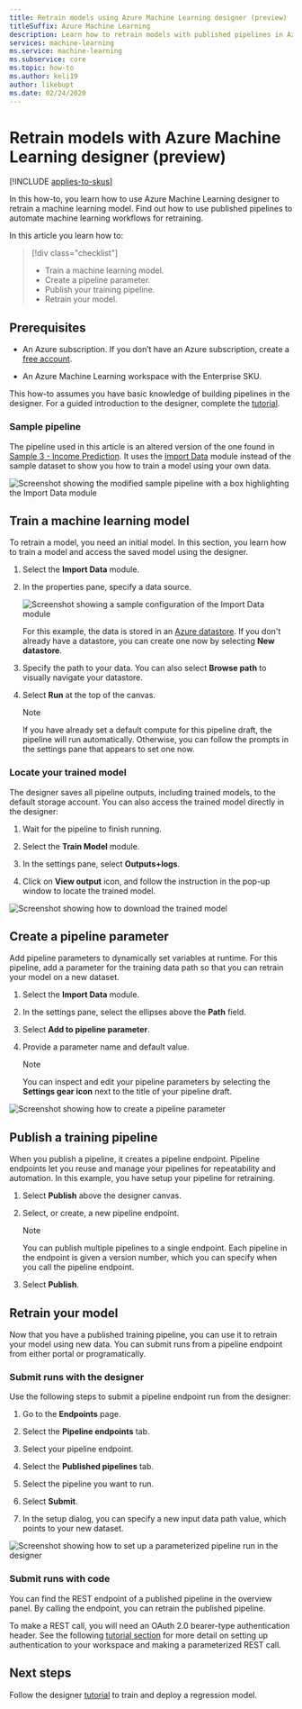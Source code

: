```yaml
---
title: Retrain models using Azure Machine Learning designer (preview)
titleSuffix: Azure Machine Learning
description: Learn how to retrain models with published pipelines in Azure Machine Learning designer (preview).
services: machine-learning
ms.service: machine-learning
ms.subservice: core
ms.topic: how-to
ms.author: keli19
author: likebupt
ms.date: 02/24/2020
---
```


# Retrain models with Azure Machine Learning designer (preview)
[!INCLUDE [applies-to-skus](../../includes/aml-applies-to-enterprise-sku.md)]

In this how-to, you learn how to use Azure Machine Learning designer to retrain a machine learning model. Find out how to use published pipelines to automate machine learning workflows for retraining.

In this article you learn how to:

> [!div class="checklist"]
> * Train a machine learning model.
> * Create a pipeline parameter.
> * Publish your training pipeline.
> * Retrain your model.

## Prerequisites

* An Azure subscription. If you don’t have an Azure subscription, create a [free account](https://aka.ms/AMLFree).

* An Azure Machine Learning workspace with the Enterprise SKU.

This how-to assumes you have basic knowledge of building pipelines in the designer. For a guided introduction to the designer, complete the [tutorial](tutorial-designer-automobile-price-train-score.md). 

### Sample pipeline

The pipeline used in this article is an altered version of the one found in [Sample 3 - Income Prediction](how-to-designer-sample-classification-predict-income.md). It uses the [Import Data](algorithm-module-reference/import-data.md) module instead of the sample dataset to show you how to train a model using your own data.

![Screenshot showing the modified sample pipeline with a box highlighting the Import Data module](./media/how-to-retrain-designer/modified-sample-pipeline.png)

## Train a machine learning model

To retrain a model, you need an initial model. In this section, you learn how to train a model and access the saved model using the designer.

1. Select the **Import Data** module.
1. In the properties pane, specify a data source.

    ![Screenshot showing a sample configuration of the Import Data module](./media/how-to-retrain-designer/import-data-settings.png)

    For this example, the data is stored in an [Azure datastore](how-to-access-data.md). If you don't already have a datastore, you can create one now by selecting **New datastore**.

1. Specify the path to your data. You can also select **Browse path** to visually navigate your datastore. 

1. Select **Run** at the top of the canvas.
    
    > [!NOTE]
    > If you have already set a default compute for this pipeline draft, the pipeline will run automatically. Otherwise, you can follow the prompts in the settings pane that appears to set one now.

### Locate your trained model

The designer saves all pipeline outputs, including trained models, to the default storage account. You can also access the trained model directly in the designer:

1. Wait for the pipeline to finish running.

1. Select the **Train Model** module.

1. In the settings pane, select **Outputs+logs**.

1. Click on **View output** icon, and follow the instruction in the pop-up window to locate the trained model.

![Screenshot showing how to download the trained model](./media/how-to-retrain-designer/trained-model-view-output.png)

## Create a pipeline parameter

Add pipeline parameters to dynamically set variables at runtime. For this pipeline, add a parameter for the training data path so that you can retrain your model on a new dataset.

1. Select the **Import Data** module.
1. In the settings pane, select the ellipses above the **Path** field.
1. Select  **Add to pipeline parameter**.
1. Provide a parameter name and default value.

    > [!NOTE]
    > You can inspect and edit your pipeline parameters by selecting the **Settings gear icon** next to the title of your pipeline draft. 

![Screenshot showing how to create a pipeline parameter](media/how-to-retrain-designer/add-pipeline-parameter.png)

## Publish a training pipeline

When you publish a pipeline, it creates a pipeline endpoint. Pipeline endpoints let you reuse and manage your pipelines for repeatability and automation. In this example, you have setup your pipeline for retraining.

1. Select **Publish** above the designer canvas.
1. Select, or create, a new pipeline endpoint.

    > [!NOTE]
    > You can publish multiple pipelines to a single endpoint. Each pipeline in the endpoint is given a version number, which you can specify when you call the pipeline endpoint.

1. Select **Publish**.

## Retrain your model

Now that you have a published training pipeline, you can use it to retrain your model using new data. You can submit runs from a pipeline endpoint from either portal or programatically.

### Submit runs with the designer

Use the following steps to submit a pipeline endpoint run from the designer:

1. Go to the **Endpoints** page.

1. Select the **Pipeline endpoints** tab.

1. Select your pipeline endpoint.

1. Select the **Published pipelines** tab.

1. Select the pipeline you want to run.

1. Select **Submit**.

1. In the setup dialog, you can specify a new input data path value, which points to your new dataset.

![Screenshot showing how to set up a parameterized pipeline run in the designer](./media/how-to-retrain-designer/published-pipeline-run.png)

### Submit runs with code

You can find the REST endpoint of a published pipeline in the overview panel. By calling the endpoint, you can retrain the published pipeline.

To make a REST call, you will need an OAuth 2.0 bearer-type authentication header. See the following [tutorial section](tutorial-pipeline-batch-scoring-classification.md#publish-and-run-from-a-rest-endpoint) for more detail on setting up authentication to your workspace and making a parameterized REST call.

## Next steps

Follow the designer [tutorial](tutorial-designer-automobile-price-train-score.md) to train and deploy a regression model.
